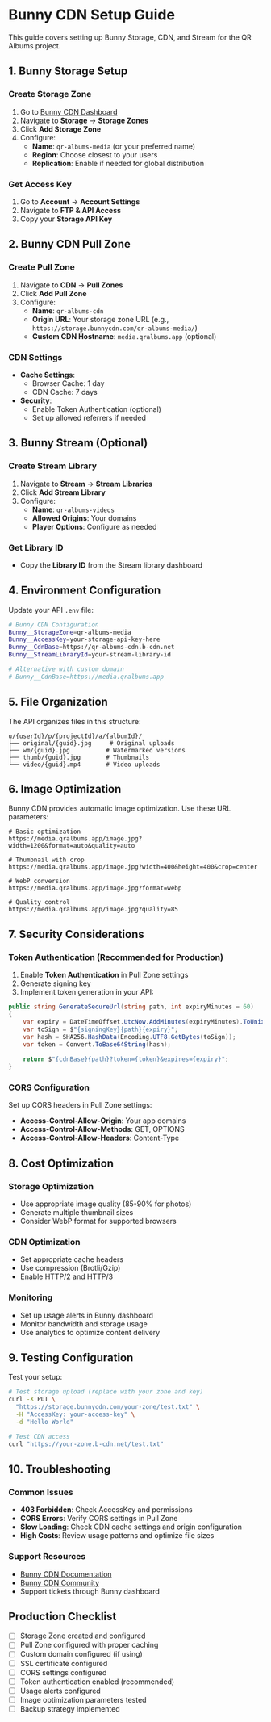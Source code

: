 # Bunny CDN Setup Guide

This guide covers setting up Bunny Storage, CDN, and Stream for the QR Albums project.

## 1. Bunny Storage Setup

### Create Storage Zone
1. Go to [Bunny CDN Dashboard](https://panel.bunny.net/)
2. Navigate to **Storage** → **Storage Zones**
3. Click **Add Storage Zone**
4. Configure:
   - **Name**: `qr-albums-media` (or your preferred name)
   - **Region**: Choose closest to your users
   - **Replication**: Enable if needed for global distribution

### Get Access Key
1. Go to **Account** → **Account Settings**
2. Navigate to **FTP & API Access**
3. Copy your **Storage API Key**

## 2. Bunny CDN Pull Zone

### Create Pull Zone
1. Navigate to **CDN** → **Pull Zones**
2. Click **Add Pull Zone**
3. Configure:
   - **Name**: `qr-albums-cdn`
   - **Origin URL**: Your storage zone URL (e.g., `https://storage.bunnycdn.com/qr-albums-media/`)
   - **Custom CDN Hostname**: `media.qralbums.app` (optional)

### CDN Settings
- **Cache Settings**: 
  - Browser Cache: 1 day
  - CDN Cache: 7 days
- **Security**:
  - Enable Token Authentication (optional)
  - Set up allowed referrers if needed

## 3. Bunny Stream (Optional)

### Create Stream Library
1. Navigate to **Stream** → **Stream Libraries**
2. Click **Add Stream Library**
3. Configure:
   - **Name**: `qr-albums-videos`
   - **Allowed Origins**: Your domains
   - **Player Options**: Configure as needed

### Get Library ID
- Copy the **Library ID** from the Stream library dashboard

## 4. Environment Configuration

Update your API `.env` file:

```bash
# Bunny CDN Configuration
Bunny__StorageZone=qr-albums-media
Bunny__AccessKey=your-storage-api-key-here
Bunny__CdnBase=https://qr-albums-cdn.b-cdn.net
Bunny__StreamLibraryId=your-stream-library-id

# Alternative with custom domain
# Bunny__CdnBase=https://media.qralbums.app
```

## 5. File Organization

The API organizes files in this structure:
```
u/{userId}/p/{projectId}/a/{albumId}/
├── original/{guid}.jpg     # Original uploads
├── wm/{guid}.jpg          # Watermarked versions  
├── thumb/{guid}.jpg       # Thumbnails
└── video/{guid}.mp4       # Video uploads
```

## 6. Image Optimization

Bunny CDN provides automatic image optimization. Use these URL parameters:

```
# Basic optimization
https://media.qralbums.app/image.jpg?width=1200&format=auto&quality=auto

# Thumbnail with crop
https://media.qralbums.app/image.jpg?width=400&height=400&crop=center

# WebP conversion
https://media.qralbums.app/image.jpg?format=webp

# Quality control
https://media.qralbums.app/image.jpg?quality=85
```

## 7. Security Considerations

### Token Authentication (Recommended for Production)
1. Enable **Token Authentication** in Pull Zone settings
2. Generate signing key
3. Implement token generation in your API:

```csharp
public string GenerateSecureUrl(string path, int expiryMinutes = 60)
{
    var expiry = DateTimeOffset.UtcNow.AddMinutes(expiryMinutes).ToUnixTimeSeconds();
    var toSign = $"{signingKey}{path}{expiry}";
    var hash = SHA256.HashData(Encoding.UTF8.GetBytes(toSign));
    var token = Convert.ToBase64String(hash);
    
    return $"{cdnBase}{path}?token={token}&expires={expiry}";
}
```

### CORS Configuration
Set up CORS headers in Pull Zone settings:
- **Access-Control-Allow-Origin**: Your app domains
- **Access-Control-Allow-Methods**: GET, OPTIONS
- **Access-Control-Allow-Headers**: Content-Type

## 8. Cost Optimization

### Storage Optimization
- Use appropriate image quality (85-90% for photos)
- Generate multiple thumbnail sizes
- Consider WebP format for supported browsers

### CDN Optimization
- Set appropriate cache headers
- Use compression (Brotli/Gzip)
- Enable HTTP/2 and HTTP/3

### Monitoring
- Set up usage alerts in Bunny dashboard
- Monitor bandwidth and storage usage
- Use analytics to optimize content delivery

## 9. Testing Configuration

Test your setup:

```bash
# Test storage upload (replace with your zone and key)
curl -X PUT \
  "https://storage.bunnycdn.com/your-zone/test.txt" \
  -H "AccessKey: your-access-key" \
  -d "Hello World"

# Test CDN access
curl "https://your-zone.b-cdn.net/test.txt"
```

## 10. Troubleshooting

### Common Issues
- **403 Forbidden**: Check AccessKey and permissions
- **CORS Errors**: Verify CORS settings in Pull Zone
- **Slow Loading**: Check CDN cache settings and origin configuration
- **High Costs**: Review usage patterns and optimize file sizes

### Support Resources
- [Bunny CDN Documentation](https://docs.bunny.net/)
- [Bunny CDN Community](https://community.bunny.net/)
- Support tickets through Bunny dashboard

## Production Checklist

- [ ] Storage Zone created and configured
- [ ] Pull Zone configured with proper caching
- [ ] Custom domain configured (if using)
- [ ] SSL certificate configured
- [ ] CORS settings configured
- [ ] Token authentication enabled (recommended)
- [ ] Usage alerts configured
- [ ] Image optimization parameters tested
- [ ] Backup strategy implemented